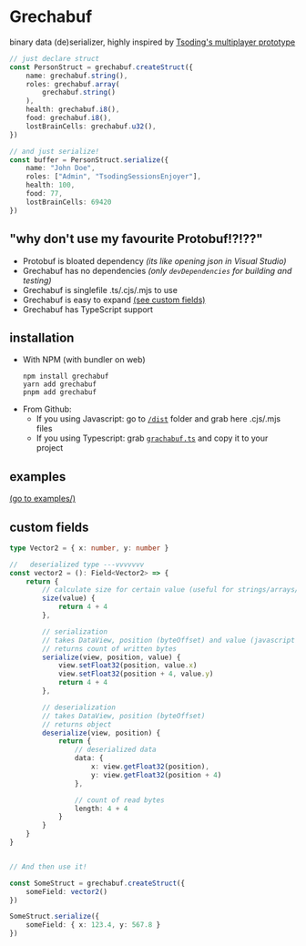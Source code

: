 # Grechabuf

binary data (de)serializer, highly inspired by [Tsoding's multiplayer prototype](https://github.com/tsoding/multiplayer-game-prototype)

```ts
// just declare struct
const PersonStruct = grechabuf.createStruct({
    name: grechabuf.string(),
    roles: grechabuf.array(
        grechabuf.string()
    ),
    health: grechabuf.i8(),
    food: grechabuf.i8(),
    lostBrainCells: grechabuf.u32(),
})

// and just serialize!
const buffer = PersonStruct.serialize({
    name: "John Doe",
    roles: ["Admin", "TsodingSessionsEnjoyer"],
    health: 100,
    food: 77,
    lostBrainCells: 69420
})
```

## "why don't use my favourite Protobuf!?!??"
 - Protobuf is bloated dependency _(its like opening json in Visual Studio)_
 - Grechabuf has no dependencies _(only `devDependencies` for building and testing)_
 - Grechabuf is singlefile .ts/.cjs/.mjs to use
 - Grechabuf is easy to expand [(see custom fields)](#custom-fields)
 - Grechabuf has TypeScript support

## installation
- With NPM (with bundler on web)
   ```shell
   npm install grechabuf
   yarn add grechabuf
   pnpm add grechabuf
   ```
- From Github:
  - If you using Javascript: go to [`/dist`](./dist/) folder and grab here .cjs/.mjs files
  - If you using Typescript: grab [`grachabuf.ts`](./grechabuf.ts) and copy it to your project

## examples
[(go to examples/)](examples/)

## custom fields
```ts
type Vector2 = { x: number, y: number }

//   deserialized type ---vvvvvvv
const vector2 = (): Field<Vector2> => {
    return {
        // calculate size for certain value (useful for strings/arrays/other dynamic values)
        size(value) {
            return 4 + 4
        },

        // serialization
        // takes DataView, position (byteOffset) and value (javascript value)
        // returns count of written bytes
        serialize(view, position, value) {
            view.setFloat32(position, value.x)
            view.setFloat32(position + 4, value.y)
            return 4 + 4
        },

        // deserialization
        // takes DataView, position (byteOffset)
        // returns object
        deserialize(view, position) {
            return {
                // deserialized data
                data: {
                    x: view.getFloat32(position),
                    y: view.getFloat32(position + 4)
                },

                // count of read bytes
                length: 4 + 4
            }
        }
    }
}


// And then use it!

const SomeStruct = grechabuf.createStruct({
    someField: vector2()
})

SomeStruct.serialize({
    someField: { x: 123.4, y: 567.8 }
})
```
